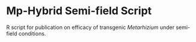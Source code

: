 # Mp-Hybrid Semi-field Script
R script for publication on efficacy of transgenic *Metarhizium* under semi-field conditions.
